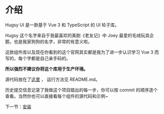 # 介绍
Hugsy UI 是一款基于 Vue 3 和 TypeScript 的 UI 轮子库。

Hugsy 这个名字来自于我最喜欢的美剧《老友记》中 Joey 最爱的毛绒玩具企鹅，也是我家狗狗的名字，非常的有意义啦。

这款组件库以及现在你看到的这个官网其实都是我为了进一步认识学习 Vue 3 而写的，每个字都是自己亲手码的。

**所以强烈不建议你将这个库用于生产环境。**

源代码放在了[这里](https://github.com/TerreMou/hugsyui-vue3) ， 运行方法见 README.md。
      
历史提交信息记录了我做这个项目踏出的每一步，你可以按 commit 的顺序逐个查看。当然你也可以直接看每个组件的源代码和示例~

下一节：[安装](#/doc/install)